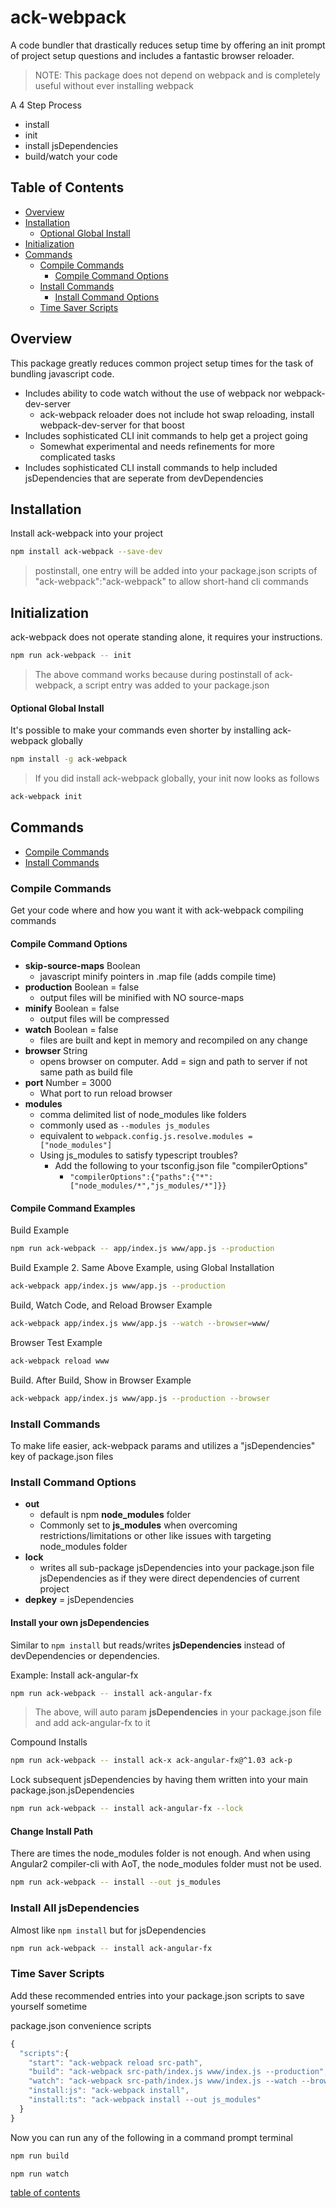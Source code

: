# ack-webpack
A code bundler that drastically reduces setup time by offering an init prompt of project setup questions and includes a fantastic browser reloader.

> NOTE: This package does not depend on webpack and is completely useful without ever installing webpack

A 4 Step Process
- install
- init
- install jsDependencies
- build/watch your code

## Table of Contents

- [Overview](#overview)
- [Installation](#installation)
  - [Optional Global Install](#optional-global-install)
- [Initialization](#initialization)
- [Commands](#commands)
  - [Compile Commands](#compile-commands)
    - [Compile Command Options](#compile-command-options)
  - [Install Commands](#install-commands)
    - [Install Command Options](#install-command-options)
  - [Time Saver Scripts](#time-saver-scripts)

## Overview
This package greatly reduces common project setup times for the task of bundling javascript code.

- Includes ability to code watch without the use of webpack nor webpack-dev-server
  - ack-webpack reloader does not include hot swap reloading, install webpack-dev-server for that boost
- Includes sophisticated CLI init commands to help get a project going
  - Somewhat experimental and needs refinements for more complicated tasks
- Includes sophisticated CLI install commands to help included jsDependencies that are seperate from devDependencies

## Installation
Install ack-webpack into your project

```bash
npm install ack-webpack --save-dev
```
> postinstall, one entry will be added into your package.json scripts of "ack-webpack":"ack-webpack" to allow short-hand cli commands

## Initialization
ack-webpack does not operate standing alone, it requires your instructions.

```bash
npm run ack-webpack -- init
```
> The above command works because during postinstall of ack-webpack, a script entry was added to your package.json

#### Optional Global Install
It's possible to make your commands even shorter by installing ack-webpack globally

```bash
npm install -g ack-webpack
```
> If you did install ack-webpack globally, your init now looks as follows
```bash
ack-webpack init
```

## Commands
- [Compile Commands](#compile-commands)
- [Install Commands](#install-commands)


### Compile Commands
Get your code where and how you want it with ack-webpack compiling commands

#### Compile Command Options

- **skip-source-maps** Boolean
  - javascript minify pointers in .map file (adds compile time)
- **production** Boolean = false
  - output files will be minified with NO source-maps
- **minify** Boolean = false
  - output files will be compressed
- **watch** Boolean = false
  - files are built and kept in memory and recompiled on any change
- **browser** String
  - opens browser on computer. Add = sign and path to server if not same path as build file
- **port** Number = 3000
  - What port to run reload browser
- **modules**
  - comma delimited list of node_modules like folders
  - commonly used as `--modules js_modules`
  - equivalent to `webpack.config.js.resolve.modules = ["node_modules"]`
  - Using js_modules to satisfy typescript troubles?
    - Add the following to your tsconfig.json file "compilerOptions"
      - `"compilerOptions":{"paths":{"*":["node_modules/*","js_modules/*"]}}`

#### Compile Command Examples

Build Example
```bash
npm run ack-webpack -- app/index.js www/app.js --production
```

Build Example 2. Same Above Example, using Global Installation
```bash
ack-webpack app/index.js www/app.js --production
```

Build, Watch Code, and Reload Browser Example
```bash
ack-webpack app/index.js www/app.js --watch --browser=www/
```

Browser Test Example
```bash
ack-webpack reload www
```

Build. After Build, Show in Browser Example
```bash
ack-webpack app/index.js www/app.js --production --browser
```

### Install Commands
To make life easier, ack-webpack params and utilizes a "jsDependencies" key of package.json files

### Install Command Options

- **out**
  - default is npm **node_modules** folder
  - Commonly set to **js_modules** when overcoming restrictions/limitations or other like issues with targeting node_modules folder
- **lock**
  - writes all sub-package jsDependencies into your package.json file jsDependencies as if they were direct dependencies of current project
- **depkey** = jsDependencies

#### Install your own jsDependencies
Similar to `npm install` but reads/writes **jsDependencies** instead of devDependencies or dependencies.

Example: Install ack-angular-fx
```bash
npm run ack-webpack -- install ack-angular-fx
```
> The above, will auto param **jsDependencies** in your package.json file and add ack-angular-fx to it

Compound Installs
```bash
npm run ack-webpack -- install ack-x ack-angular-fx@^1.03 ack-p
```

Lock subsequent jsDependencies by having them written into your main package.json.jsDependencies
```bash
npm run ack-webpack -- install ack-angular-fx --lock
```

#### Change Install Path
There are times the node_modules folder is not enough. And when using Angular2 compiler-cli with AoT, the node_modules folder must not be used.

```bash
npm run ack-webpack -- install --out js_modules
```

### Install All jsDependencies
Almost like `npm install` but for jsDependencies

```bash
npm run ack-webpack -- install ack-angular-fx
```

### Time Saver Scripts
Add these recommended entries into your package.json scripts to save yourself sometime

package.json convenience scripts
```javascript
{
  "scripts":{
    "start": "ack-webpack reload src-path",
    "build": "ack-webpack src-path/index.js www/index.js --production",
    "watch": "ack-webpack src-path/index.js www/index.js --watch --browser=www/",
    "install:js": "ack-webpack install",
    "install:ts": "ack-webpack install --out js_modules"
  }
}
```

Now you can run any of the following in a command prompt terminal
```bash
npm run build
```
```bash
npm run watch
```

[table of contents](#table-of-contents)